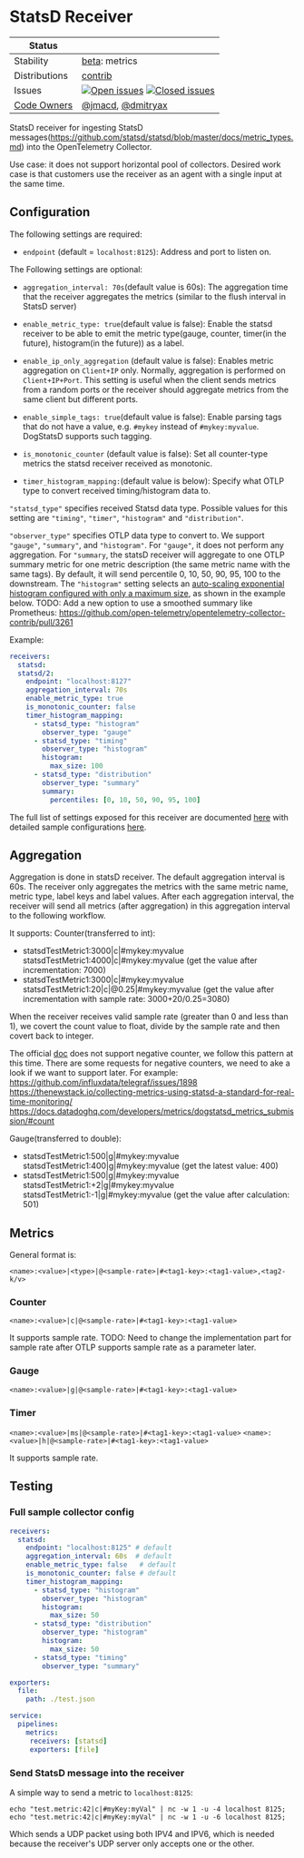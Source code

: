 # StatsD Receiver

<!-- status autogenerated section -->
| Status        |           |
| ------------- |-----------|
| Stability     | [beta]: metrics   |
| Distributions | [contrib] |
| Issues        | [![Open issues](https://img.shields.io/github/issues-search/open-telemetry/opentelemetry-collector-contrib?query=is%3Aissue%20is%3Aopen%20label%3Areceiver%2Fstatsd%20&label=open&color=orange&logo=opentelemetry)](https://github.com/open-telemetry/opentelemetry-collector-contrib/issues?q=is%3Aopen+is%3Aissue+label%3Areceiver%2Fstatsd) [![Closed issues](https://img.shields.io/github/issues-search/open-telemetry/opentelemetry-collector-contrib?query=is%3Aissue%20is%3Aclosed%20label%3Areceiver%2Fstatsd%20&label=closed&color=blue&logo=opentelemetry)](https://github.com/open-telemetry/opentelemetry-collector-contrib/issues?q=is%3Aclosed+is%3Aissue+label%3Areceiver%2Fstatsd) |
| [Code Owners](https://github.com/open-telemetry/opentelemetry-collector-contrib/blob/main/CONTRIBUTING.md#becoming-a-code-owner)    | [@jmacd](https://www.github.com/jmacd), [@dmitryax](https://www.github.com/dmitryax) |

[beta]: https://github.com/open-telemetry/opentelemetry-collector#beta
[contrib]: https://github.com/open-telemetry/opentelemetry-collector-releases/tree/main/distributions/otelcol-contrib
<!-- end autogenerated section -->


StatsD receiver for ingesting StatsD messages(https://github.com/statsd/statsd/blob/master/docs/metric_types.md) into the OpenTelemetry Collector.

Use case: it does not support horizontal pool of collectors. Desired work case is that customers use the receiver as an agent with a single input at the same time.

## Configuration

The following settings are required:

- `endpoint` (default = `localhost:8125`): Address and port to listen on.


The Following settings are optional:

- `aggregation_interval: 70s`(default value is 60s): The aggregation time that the receiver aggregates the metrics (similar to the flush interval in StatsD server)

- `enable_metric_type: true`(default value is false): Enable the statsd receiver to be able to emit the metric type(gauge, counter, timer(in the future), histogram(in the future)) as a label.

- `enable_ip_only_aggregation` (default value is false): Enables metric aggregation on `Client+IP` only. Normally, aggregation is performed on `Client+IP+Port`. This setting is useful when the client sends metrics from a random ports or the receiver should aggregate metrics from the same client but different ports.

- `enable_simple_tags: true`(default value is false): Enable parsing tags that do not have a value, e.g. `#mykey` instead of `#mykey:myvalue`. DogStatsD supports such tagging.

- `is_monotonic_counter` (default value is false): Set all counter-type metrics the statsd receiver received as monotonic.

- `timer_histogram_mapping:`(default value is below): Specify what OTLP type to convert received timing/histogram data to.


`"statsd_type"` specifies received Statsd data type. Possible values for this setting are `"timing"`, `"timer"`, `"histogram"` and `"distribution"`.

`"observer_type"` specifies OTLP data type to convert to. We support `"gauge"`, `"summary"`, and `"histogram"`. For `"gauge"`, it does not perform any aggregation.
For `"summary`, the statsD receiver will aggregate to one OTLP summary metric for one metric description (the same metric name with the same tags). By default, it will send percentile 0, 10, 50, 90, 95, 100 to the downstream.  The `"histogram"` setting selects an [auto-scaling exponential histogram configured with only a maximum size](https://github.com/lightstep/go-expohisto#readme), as shown in the example below.
TODO: Add a new option to use a smoothed summary like Prometheus: https://github.com/open-telemetry/opentelemetry-collector-contrib/pull/3261 

Example:

```yaml
receivers:
  statsd:
  statsd/2:
    endpoint: "localhost:8127"
    aggregation_interval: 70s
    enable_metric_type: true
    is_monotonic_counter: false
    timer_histogram_mapping:
      - statsd_type: "histogram"
        observer_type: "gauge"
      - statsd_type: "timing"
        observer_type: "histogram"
        histogram: 
          max_size: 100
      - statsd_type: "distribution"
        observer_type: "summary"
        summary: 
          percentiles: [0, 10, 50, 90, 95, 100]
```

The full list of settings exposed for this receiver are documented [here](./config.go)
with detailed sample configurations [here](./testdata/config.yaml).

## Aggregation

Aggregation is done in statsD receiver. The default aggregation interval is 60s. The receiver only aggregates the metrics with the same metric name, metric type, label keys and label values. After each aggregation interval, the receiver will send all metrics (after aggregation) in this aggregation interval to the following workflow.

It supports:
Counter(transferred to int):
- statsdTestMetric1:3000|c|#mykey:myvalue
statsdTestMetric1:4000|c|#mykey:myvalue
(get the value after incrementation: 7000)
- statsdTestMetric1:3000|c|#mykey:myvalue
statsdTestMetric1:20|c|@0.25|#mykey:myvalue
(get the value after incrementation with sample rate: 3000+20/0.25=3080)

When the receiver receives valid sample rate (greater than 0 and less than 1), we covert the count value to float, divide by the sample rate and then covert back to integer.

The official [doc](https://github.com/statsd/statsd/blob/master/docs/metric_types.md#counting) does not support negative counter, we follow this pattern at this time. There are some requests for negative counters, we need to ake a look if we want to support later. For example:
https://github.com/influxdata/telegraf/issues/1898
https://thenewstack.io/collecting-metrics-using-statsd-a-standard-for-real-time-monitoring/
https://docs.datadoghq.com/developers/metrics/dogstatsd_metrics_submission/#count

Gauge(transferred to double):
- statsdTestMetric1:500|g|#mykey:myvalue
statsdTestMetric1:400|g|#mykey:myvalue
(get the latest value: 400)
- statsdTestMetric1:500|g|#mykey:myvalue
statsdTestMetric1:+2|g|#mykey:myvalue
statsdTestMetric1:-1|g|#mykey:myvalue
(get the value after calculation: 501)

## Metrics

General format is:

`<name>:<value>|<type>|@<sample-rate>|#<tag1-key>:<tag1-value>,<tag2-k/v>`

### Counter

`<name>:<value>|c|@<sample-rate>|#<tag1-key>:<tag1-value>`

It supports sample rate.
TODO: Need to change the implementation part for sample rate after OTLP supports sample rate as a parameter later.


### Gauge

`<name>:<value>|g|@<sample-rate>|#<tag1-key>:<tag1-value>`


### Timer

`<name>:<value>|ms|@<sample-rate>|#<tag1-key>:<tag1-value>`
`<name>:<value>|h|@<sample-rate>|#<tag1-key>:<tag1-value>`

It supports sample rate.


## Testing

### Full sample collector config

```yaml
receivers:
  statsd:
    endpoint: "localhost:8125" # default
    aggregation_interval: 60s  # default
    enable_metric_type: false   # default
    is_monotonic_counter: false # default
    timer_histogram_mapping:
      - statsd_type: "histogram"
        observer_type: "histogram"
        histogram:
          max_size: 50
      - statsd_type: "distribution"
        observer_type: "histogram"
        histogram: 
          max_size: 50    
      - statsd_type: "timing"
        observer_type: "summary"

exporters:
  file:
    path: ./test.json

service:
  pipelines:
    metrics:
     receivers: [statsd]
     exporters: [file]
```

### Send StatsD message into the receiver

A simple way to send a metric to `localhost:8125`:

```shell
echo "test.metric:42|c|#myKey:myVal" | nc -w 1 -u -4 localhost 8125;
echo "test.metric:42|c|#myKey:myVal" | nc -w 1 -u -6 localhost 8125;
```

Which sends a UDP packet using both IPV4 and IPV6, which is needed because the receiver's UDP server only accepts one or the other.
